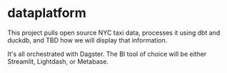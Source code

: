 # dataplatform

This project pulls open source NYC taxi data, processes it using dbt and duckdb, and TBD how we will display that information.

It's all orchestrated with Dagster. The BI tool of choice will be either Streamlit, Lightdash, or Metabase.





